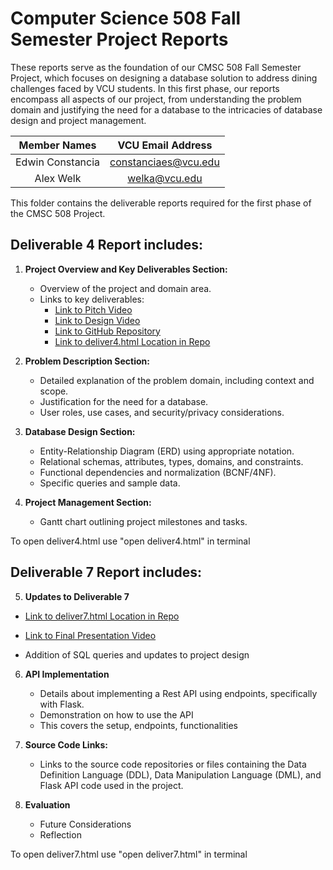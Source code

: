 # Computer Science 508 Fall Semester Project Reports

These reports serve as the foundation of our CMSC 508 Fall Semester Project, which focuses on designing a database solution to address dining challenges faced by VCU students. In this first phase, our reports encompass all aspects of our project, from understanding the problem domain and justifying the need for a database to the intricacies of database design and project management. 

| Member Names | VCU Email Address |
| :---: | :---: |
| Edwin Constancia | constanciaes@vcu.edu |
| Alex Welk | welka@vcu.edu |


This folder contains the deliverable reports required for the first phase of the CMSC 508 Project.

## Deliverable 4 Report includes:

1. **Project Overview and Key Deliverables Section:**  
   - Overview of the project and domain area.
   - Links to key deliverables:
     - [Link to Pitch Video](https://cdnapisec.kaltura.com/index.php/extwidget/preview/partner_id/1888231/uiconf_id/28242191/entry_id/1_z86s0xo9/embed/dynamic)
     - [Link to Design Video](https://cdnapisec.kaltura.com/index.php/extwidget/preview/partner_id/1888231/uiconf_id/28242191/entry_id/1_ft7h6ed9/embed/dynamic)
     - [Link to GitHub Repository](https://github.com/cmsc-vcu/cmsc508-fa2023-prj-restaurantdirectory-group21/tree/main)
     - [Link to deliver4.html Location in Repo](https://github.com/cmsc-vcu/cmsc508-fa2023-prj-restaurantdirectory-group21/blob/main/reports/deliver4.html)

2. **Problem Description Section:**  
   - Detailed explanation of the problem domain, including context and scope.
   - Justification for the need for a database.
   - User roles, use cases, and security/privacy considerations.

3. **Database Design Section:**  
   - Entity-Relationship Diagram (ERD) using appropriate notation.
   - Relational schemas, attributes, types, domains, and constraints.
   - Functional dependencies and normalization (BCNF/4NF).
   - Specific queries and sample data.

4. **Project Management Section:**  
   - Gantt chart outlining project milestones and tasks.

To open deliver4.html use "open deliver4.html" in terminal 

## Deliverable 7 Report includes:

5. **Updates to Deliverable 7**
- [Link to deliver7.html Location in Repo](https://github.com/cmsc-vcu/cmsc508-fa2023-prj-restaurantdirectory-group21/blob/main/reports/deliver7.html)
- [Link to Final Presentation Video](https://cdnapisec.kaltura.com/index.php/extwidget/preview/partner_id/1888231/uiconf_id/28242191/entry_id/1_ft7h6ed9/embed/dynamic)

- Addition of SQL queries and updates to project design
  
6. **API Implementation**  
   - Details about implementing a Rest API using endpoints, specifically with Flask.
   - Demonstration on how to use the API
   - This covers the setup, endpoints, functionalities

7. **Source Code Links:**
   - Links to the source code repositories or files containing the Data Definition Language (DDL), Data Manipulation Language (DML), and Flask API code used in the project.

8. **Evaluation**
   - Future Considerations
   - Reflection
   
To open deliver7.html use "open deliver7.html" in terminal
